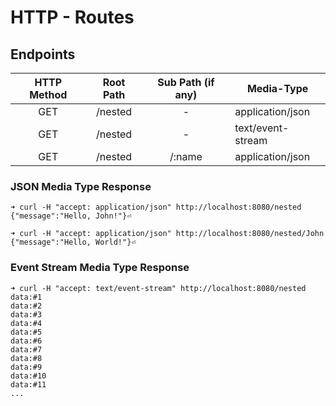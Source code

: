 # HTTP - Routes

## Endpoints

| HTTP Method | Root Path | Sub Path (if any)  | Media-Type        |
|:-----------:|:---------:|:------------------:|-------------------|
|     GET     |  /nested  |         -          | application/json  |
|     GET     |  /nested  |         -          | text/event-stream |
|     GET     |  /nested  |       /:name       | application/json  |

### JSON Media Type Response

```console
➜ curl -H "accept: application/json" http://localhost:8080/nested
{"message":"Hello, John!"}⏎
```

```console
➜ curl -H "accept: application/json" http://localhost:8080/nested/John
{"message":"Hello, World!"}⏎
```

### Event Stream Media Type Response

```console
➜ curl -H "accept: text/event-stream" http://localhost:8080/nested
data:#1
data:#2
data:#3
data:#4
data:#5
data:#6
data:#7
data:#8
data:#9
data:#10
data:#11
...
```
